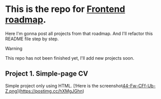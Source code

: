 # This is the repo for [Frontend roadmap](https://roadmap.sh/frontend).
Here I'm gonna post all projects from that roadmap. And I'll refactor this README file step by step.
> [!WARNING]
> This repo has not been finished yet, I'll add new projects soon.

## Project 1. Simple-page CV
Simple project only using HTML. [!Here is the screenshot[44-Fw-CFf-Ub-Z.png](https://i.postimg.cc/q7H75hTN/44-Fw-CFf-Ub-Z.png)](https://postimg.cc/hXMgJGhn)
